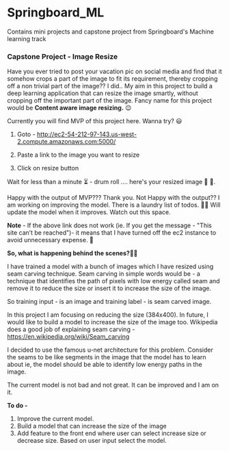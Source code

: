 # Springboard_ML
Contains mini projects and capstone project from Springboard's Machine learning track

### Capstone Project - Image Resize
Have you ever tried to post your vacation pic on social media and find that it somehow crops a part of the image to fit its requirement, thereby cropping off a non trivial part of the image?? I did.. My aim in this project to build a deep learning application that can resize the image smartly, without cropping off the important part of the image. Fancy name for this project would be **Content aware image resizing.** :wink:

Currently you will find MVP of this project here. Wanna try? :smiley:

1. Goto - http://ec2-54-212-97-143.us-west-2.compute.amazonaws.com:5000/

2. Paste a link to the image you want to resize

3. Click on resize button

Wait for less than a minute :hourglass_flowing_sand: - drum roll .... here's your resized image :tada: :tada:.

Happy with the output of MVP??? Thank you. 
Not Happy with the output?? I am working on improving the model. There is a laundry list of todos. :woman_technologist:
Will update the model when it improves. Watch out this space.

**Note** - If the above link does not work (ie. If you get the message - "This site can’t be reached")- it means that I have turned off the ec2 instance to avoid unnecessary expense. :money_with_wings: 


**So, what is happening behind the scenes?**:female_detective:

I have trained a model with a bunch of images which I have resized using seam carving technique. Seam carving in simple words would be - a technique that identifies the path of pixels with low energy called seam and remove it to reduce the size or insert it to increase the size of the image.

So training input - is an image and training label - is seam carved image.

In this project I am focusing on reducing the size (384x400). In future, I would like to build a model to increase the size of the image too. Wikipedia does a good job of explaining seam carving - https://en.wikipedia.org/wiki/Seam_carving

I decided to use the famous u-net architecture for this problem. Consider the seams to be like segments in the image that the model has to learn about ie, the model should be able to identify low energy paths in the image.

The current model is not bad and not great. It can be improved and I am on it.

**To do -**
1. Improve the current model.
2. Build a model that can increase the size of the image
3. Add feature to the front end where user can select increase size or decrease size. Based on user input select the model.





